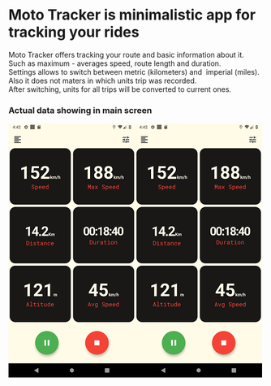 # Moto Tracker is minimalistic app for tracking your rides

Moto Tracker offers tracking your route and basic information about it. </br>
Such as maximum - averages speed, route length and duration.</br>
Settings allows to switch between metric (kilometers) and  imperial (miles). </br>
Also it does not maters in which units trip was recorded.</br>
After switching, units for all trips will be converted to current ones.</br>


### Actual data showing in main screen
![Main screen](/screenshots/main_screen.png)![Main screen2](/screenshots/main_screen.png)

